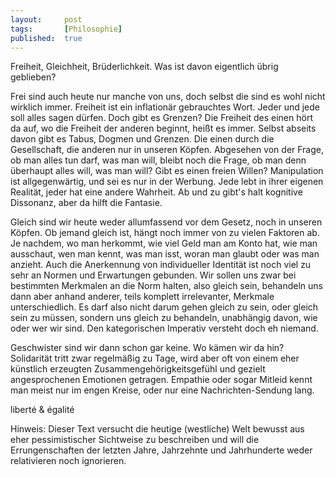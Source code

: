 ```yaml
---
layout: 	post
tags: 		[Philosophie]
published: 	true
---
```


Freiheit, Gleichheit, Brüderlichkeit.
Was ist davon eigentlich übrig geblieben?

Frei sind auch heute nur manche von uns, doch selbst die sind es wohl nicht wirklich immer. Freiheit ist ein inflationär gebrauchtes Wort. Jeder und jede soll alles sagen dürfen. Doch gibt es Grenzen? Die Freiheit des einen hört da auf, wo die Freiheit der anderen beginnt, heißt es immer. Selbst abseits davon gibt es Tabus, Dogmen und Grenzen. Die einen durch die Gesellschaft, die anderen nur in unseren Köpfen. Abgesehen von der Frage, ob man alles tun darf, was man will, bleibt noch die Frage, ob man denn überhaupt alles will, was man will? Gibt es einen freien Willen? Manipulation ist allgegenwärtig, und sei es nur in der Werbung. Jede lebt in ihrer eigenen Realität, jeder hat eine andere Wahrheit. Ab und zu gibt's halt kognitive Dissonanz, aber da hilft die Fantasie.

Gleich sind wir heute weder allumfassend vor dem Gesetz, noch in unseren Köpfen. Ob jemand gleich ist, hängt noch immer von zu vielen Faktoren ab. Je nachdem, wo man herkommt, wie viel Geld man am Konto hat, wie man ausschaut, wen man kennt, was man isst, woran man glaubt oder was man anzieht. Auch die Anerkennung von individueller Identität ist noch viel zu sehr an Normen und Erwartungen gebunden. Wir sollen uns zwar bei bestimmten Merkmalen an die Norm halten, also gleich sein, behandeln uns dann aber anhand anderer, teils komplett irrelevanter, Merkmale unterschiedlich. Es darf also nicht darum gehen gleich zu sein, oder gleich sein zu müssen, sondern uns gleich zu behandeln, unabhängig davon, wie oder wer wir sind. Den kategorischen Imperativ versteht doch eh niemand.

Geschwister sind wir dann schon gar keine. Wo kämen wir da hin? Solidarität tritt zwar regelmäßig zu Tage, wird aber oft von einem eher künstlich erzeugten Zusammengehörigkeitsgefühl und gezielt angesprochenen Emotionen getragen. Empathie oder sogar Mitleid kennt man meist nur im engen Kreise, oder nur eine Nachrichten-Sendung lang.

liberté & égalité

Hinweis: Dieser Text versucht die heutige (westliche) Welt bewusst aus eher pessimistischer Sichtweise zu beschreiben und will die Errungenschaften der letzten Jahre, Jahrzehnte und Jahrhunderte weder relativieren noch ignorieren.